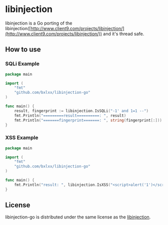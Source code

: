 # libinjection
libinjection is a Go porting of the libinjection([http://www.client9.com/projects/libinjection/](http://www.client9.com/projects/libinjection/)) and it's thread safe.

## How to use
### SQLi Example
```go
package main

import (
    "fmt"
    "github.com/bxlxx/libinjection-go"
)

func main() {
    result, fingerprint := libinjection.IsSQLi("-1' and 1=1 --")
    fmt.Println("=========result==========: ", result)
    fmt.Println("=======fingerprint=======: ", string(fingerprint[:]))
}
```

### XSS Example
```go
package main

import (
	"fmt"
	"github.com/bxlxx/libinjection-go"
)

func main() {
	fmt.Println("result: ", libinjection.IsXSS("<script>alert('1')</script>"))
}
```

## License
libinjection-go is distributed under the same license as the [libinjection](http://www.client9.com/projects/libinjection/).